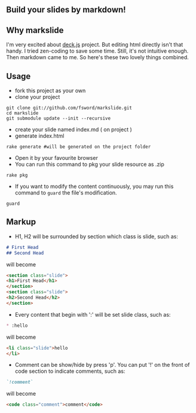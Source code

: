 Build your slides by markdown!
------------------------------

## Why markslide
I'm very excited about [deck.js](https://github.com/imakewebthings/deck.js) project. But editing html directly isn't that handy. I tried zen-coding to save some time. Still, it's not intuitive enough. Then markdown came to me. So here's these two lovely things combined.

## Usage
* fork this project as your own
* clone your project

```
git clone git://github.com/fsword/markslide.git
cd markslide
git submodule update --init --recursive
```

* create your slide named index.md ( on project )
* generate index.html

```
rake generate #will be generated on the project folder
```

* Open it by your favourite browser
* You can run this command to pkg your slide resource as <git branche name>.zip

```
rake pkg
```

* If you want to modify the content continuously, you may run this command to `guard` the file's modification.

```
guard
```

## Markup
* H1, H2 will be surrounded by section which class is slide, such as:

```markdown
# First Head
## Second Head
```

will become

```html
<section class="slide">
<h1>First Head</h1>
</section>
<section class="slide">
<h2>Second Head</h2>
</section>
```

* Every content that begin with ':' will be set slide class, such as:

```markdown
* :hello
```
will become

```html
<li class="slide">hello
</li>
```

* Comment can be show/hide by press 'p'. You can put '!' on the front of code section to indicate comments, such as:

```markdown
`!comment`
```

will become
```html
<code class="comment">comment</code>
